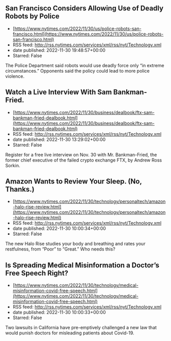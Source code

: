 ## San Francisco Considers Allowing Use of Deadly Robots by Police
 - [https://www.nytimes.com/2022/11/30/us/police-robots-san-francisco.html](https://www.nytimes.com/2022/11/30/us/police-robots-san-francisco.html)
 - RSS feed: http://rss.nytimes.com/services/xml/rss/nyt/Technology.xml
 - date published: 2022-11-30 19:48:57+00:00
 - Starred: False

The Police Department said robots would use deadly force only “in extreme circumstances.” Opponents said the policy could lead to more police violence.

## Watch a Live Interview With Sam Bankman-Fried.
 - [https://www.nytimes.com/2022/11/30/business/dealbook/ftx-sam-bankman-fried-dealbook.html](https://www.nytimes.com/2022/11/30/business/dealbook/ftx-sam-bankman-fried-dealbook.html)
 - RSS feed: http://rss.nytimes.com/services/xml/rss/nyt/Technology.xml
 - date published: 2022-11-30 13:29:02+00:00
 - Starred: False

Register for a free live interview on Nov. 30 with Mr. Bankman-Fried, the former chief executive of the failed crypto exchange FTX, by Andrew Ross Sorkin.

## Amazon Wants to Review Your Sleep. (No, Thanks.)
 - [https://www.nytimes.com/2022/11/30/technology/personaltech/amazon-halo-rise-review.html](https://www.nytimes.com/2022/11/30/technology/personaltech/amazon-halo-rise-review.html)
 - RSS feed: http://rss.nytimes.com/services/xml/rss/nyt/Technology.xml
 - date published: 2022-11-30 10:00:34+00:00
 - Starred: False

The new Halo Rise studies your body and breathing and rates your restfulness, from “Poor” to “Great.” Who needs this?

## Is Spreading Medical Misinformation a Doctor’s Free Speech Right?
 - [https://www.nytimes.com/2022/11/30/technology/medical-misinformation-covid-free-speech.html](https://www.nytimes.com/2022/11/30/technology/medical-misinformation-covid-free-speech.html)
 - RSS feed: http://rss.nytimes.com/services/xml/rss/nyt/Technology.xml
 - date published: 2022-11-30 10:00:33+00:00
 - Starred: False

Two lawsuits in California have pre-emptively challenged a new law that would punish doctors for misleading patients about Covid-19.
